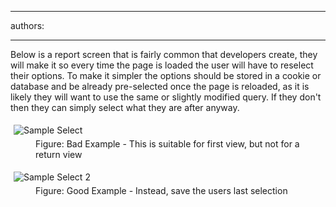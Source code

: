 

---
authors:

---




<span class='intro'> <p>Below is a report screen that is fairly common that developers create, 
they will make it so every time the page is loaded the user will have to
 reselect their options. To make it simpler the options should be stored
 in a cookie or database and be already pre-selected once the page is 
reloaded, as it is likely they will want to use the same or slightly 
modified query. If they don't then they can simply select what they are 
after anyway.</p> </span>

<dl class="badImage"><dt>
      <img alt="Sample Select" src="http&#58;//www.ssw.com.au/ssw/Standards/Rules/Images/SampleSelect.jpg" style="margin&#58;5px;" />
   </dt><dd>Figure&#58; Bad Example - This is suitable for first view, but not for a return view</dd></dl><dl class="goodImage"><dt>
      <img alt="Sample Select 2" src="http&#58;//www.ssw.com.au/ssw/Standards/Rules/Images/SampleSelect2.jpg" style="margin&#58;5px;" />
   </dt><dd>Figure&#58; Good Example - Instead, save the users last selection</dd></dl>


